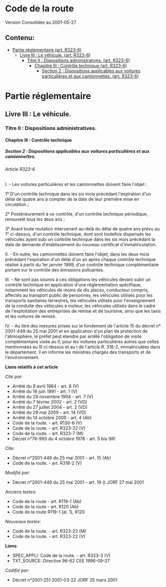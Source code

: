 # Code de la route  
Version Consolidée au 2001-05-27
## Contenu: 
  - [Partie réglementaire (art. R323-6)](#1)
    - [Livre III : Le véhicule. (art. R323-6)](#2)
      - [Titre II : Dispositions administratives. (art. R323-6)](#3)
        - [Chapitre III : Contrôle technique (art. R323-6)](#4)
          - [Section 2 : Dispositions applicables aux voitures particulières et aux camionnettes. (art. R323-6)](#5)
# Partie réglementaire<a id=1></a>

## Livre III : Le véhicule.<a id=2></a>

### Titre II : Dispositions administratives.<a id=3></a>

#### Chapitre III : Contrôle technique<a id=4></a>

##### Section 2 : Dispositions applicables aux voitures particulières et aux camionnettes.<a id=5></a>

###### Article R323-6

I. - Les voitures particulières et les camionnettes doivent faire l'objet :

1° D'un contrôle technique dans les six mois précédant l'expiration d'un délai de quatre ans à compter de la date de leur
première mise en circulation ;

2° Postérieurement à ce contrôle, d'un contrôle technique périodique, renouvelé tous les deux ans ;

3° Avant toute mutation intervenant au-delà du délai de quatre ans prévu au 1° ci-dessus, d'un contrôle technique, dont sont
toutefois dispensés les véhicules ayant subi un contrôle technique dans les six mois précédant la date de demande
d'établissement du nouveau certificat d'immatriculation.

II. - En outre, les camionnettes doivent faire l'objet, dans les deux mois précédant l'expiration d'un délai d'un an après
chaque contrôle technique réalisé à partir du 1er janvier 1999, d'un contrôle technique complémentaire portant sur le
contrôle des émissions polluantes.

III. - Ne sont pas soumis à ces obligations les véhicules devant subir un contrôle technique en application d'une
réglementation spécifique, notamment les véhicules de moins de dix places, conducteur compris, affectés au transport public
de personnes, les véhicules utilisés pour les transports sanitaires terrestres, les véhicules utilisés pour l'enseignement de
la conduite des véhicules à moteur, les véhicules utilisés dans le cadre de l'exploitation des entreprises de remise et de
tourisme, ainsi que les taxis et les voitures de remise.

IV. - Au titre des mesures prises sur le fondement de l'article 15 du décret n° 2001-449 du 25 mai 2001 et en application
d'un plan de protection de l'atmosphère, le préfet peut étendre par arrêté l'obligation de visite complémentaire visée au II,
pour les voitures particulières autres que celles mentionnées au III ci-dessus et au I de l'article R. 318-2, immatriculées
dans le département. Il en informe les ministres chargés des transports et de l'environnement.

**Liens relatifs à cet article**

_Cité par_:

  - Arrêté du 9 avril 1964 - art. 8 (V)
  - Arrêté du 18 juin 1991 - art. 1 (V)
  - Arrêté du 29 novembre 1994 - art. 7 (V)
  - Arrêté du 7 février 2002 - art. 2 (VD)
  - Arrêté du 27 juillet 2004 - art. 2 (VD)
  - Arrêté du 29 mai 2009 - art. 14 (VD)
  - Arrêté du 14 octobre 2009 - art. 4 (Ab)
  - Code de la route. - art. R130-6 (V)
  - Code de la route. - art. R323-22 (V)
  - Code de la route. - art. R323-7 (M)
  - Décret n°78-993 du 4 octobre 1978 - art. 5 bis (M)

_Cite_:

  - Décret n°2001-449 du 25 mai 2001 - art. 15 (Ab)
  - Code de la route. - art. R318-2 (V)

_Modifié par_:

  - Décret n°2001-449 du 25 mai 2001 - art. 19 () JORF 27 mai 2001

_Anciens textes_:

  - Code de la route - art. R119-1 (Ab)
  - Code de la route - art. R120 (Ab)
  - Code de la route R119-1 (al. 1), R120

_Nouveaux textes_:

  - Code de la route. - art. R323-22 (M)
  - Code de la route. - art. R323-22 (V)

**Liens**:

  - SPEC_APPLI: Code de la route. - art. R323-3 (V)
  - TXT_SOURCE: Directive 96-62 CEE 1996-09-27

_Codifié par_:

  - Décret n°2001-251 2001-03-22 JORF 25 mars 2001



